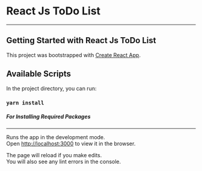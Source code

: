 # React Js ToDo List
---
## Getting Started with React Js ToDo List

This project was bootstrapped with [Create React App](https://github.com/facebook/create-react-app).

## Available Scripts

In the project directory, you can run:

### `yarn install`

##### For Installing Required Packages



---


Runs the app in the development mode.\
Open [http://localhost:3000](http://localhost:3000) to view it in the browser.

The page will reload if you make edits.\
You will also see any lint errors in the console.


